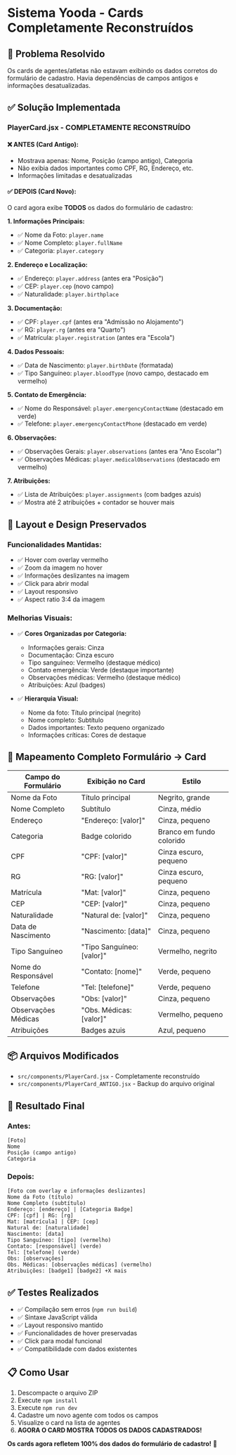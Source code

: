 # Sistema Yooda - Cards Completamente Reconstruídos

## 🎯 **Problema Resolvido**
Os cards de agentes/atletas não estavam exibindo os dados corretos do formulário de cadastro. Havia dependências de campos antigos e informações desatualizadas.

## ✅ **Solução Implementada**

### **PlayerCard.jsx - COMPLETAMENTE RECONSTRUÍDO**

#### **❌ ANTES (Card Antigo):**
- Mostrava apenas: Nome, Posição (campo antigo), Categoria
- Não exibia dados importantes como CPF, RG, Endereço, etc.
- Informações limitadas e desatualizadas

#### **✅ DEPOIS (Card Novo):**
O card agora exibe **TODOS** os dados do formulário de cadastro:

**1. Informações Principais:**
- ✅ Nome da Foto: `player.name`
- ✅ Nome Completo: `player.fullName`
- ✅ Categoria: `player.category`

**2. Endereço e Localização:**
- ✅ Endereço: `player.address` (antes era "Posição")
- ✅ CEP: `player.cep` (novo campo)
- ✅ Naturalidade: `player.birthplace`

**3. Documentação:**
- ✅ CPF: `player.cpf` (antes era "Admissão no Alojamento")
- ✅ RG: `player.rg` (antes era "Quarto")
- ✅ Matrícula: `player.registration` (antes era "Escola")

**4. Dados Pessoais:**
- ✅ Data de Nascimento: `player.birthDate` (formatada)
- ✅ Tipo Sanguíneo: `player.bloodType` (novo campo, destacado em vermelho)

**5. Contato de Emergência:**
- ✅ Nome do Responsável: `player.emergencyContactName` (destacado em verde)
- ✅ Telefone: `player.emergencyContactPhone` (destacado em verde)

**6. Observações:**
- ✅ Observações Gerais: `player.observations` (antes era "Ano Escolar")
- ✅ Observações Médicas: `player.medicalObservations` (destacado em vermelho)

**7. Atribuições:**
- ✅ Lista de Atribuições: `player.assignments` (com badges azuis)
- ✅ Mostra até 2 atribuições + contador se houver mais

## 🎨 **Layout e Design Preservados**

### **Funcionalidades Mantidas:**
- ✅ Hover com overlay vermelho
- ✅ Zoom da imagem no hover
- ✅ Informações deslizantes na imagem
- ✅ Click para abrir modal
- ✅ Layout responsivo
- ✅ Aspect ratio 3:4 da imagem

### **Melhorias Visuais:**
- ✅ **Cores Organizadas por Categoria:**
  - Informações gerais: Cinza
  - Documentação: Cinza escuro
  - Tipo sanguíneo: Vermelho (destaque médico)
  - Contato emergência: Verde (destaque importante)
  - Observações médicas: Vermelho (destaque médico)
  - Atribuições: Azul (badges)

- ✅ **Hierarquia Visual:**
  - Nome da foto: Título principal (negrito)
  - Nome completo: Subtítulo
  - Dados importantes: Texto pequeno organizado
  - Informações críticas: Cores de destaque

## 🔧 **Mapeamento Completo Formulário → Card**

| **Campo do Formulário** | **Exibição no Card** | **Estilo** |
|------------------------|---------------------|------------|
| Nome da Foto | Título principal | Negrito, grande |
| Nome Completo | Subtítulo | Cinza, médio |
| Endereço | "Endereço: [valor]" | Cinza, pequeno |
| Categoria | Badge colorido | Branco em fundo colorido |
| CPF | "CPF: [valor]" | Cinza escuro, pequeno |
| RG | "RG: [valor]" | Cinza escuro, pequeno |
| Matrícula | "Mat: [valor]" | Cinza, pequeno |
| CEP | "CEP: [valor]" | Cinza, pequeno |
| Naturalidade | "Natural de: [valor]" | Cinza, pequeno |
| Data de Nascimento | "Nascimento: [data]" | Cinza, pequeno |
| Tipo Sanguíneo | "Tipo Sanguíneo: [valor]" | Vermelho, negrito |
| Nome do Responsável | "Contato: [nome]" | Verde, pequeno |
| Telefone | "Tel: [telefone]" | Verde, pequeno |
| Observações | "Obs: [valor]" | Cinza, pequeno |
| Observações Médicas | "Obs. Médicas: [valor]" | Vermelho, pequeno |
| Atribuições | Badges azuis | Azul, pequeno |

## 📦 **Arquivos Modificados**
- `src/components/PlayerCard.jsx` - Completamente reconstruído
- `src/components/PlayerCard_ANTIGO.jsx` - Backup do arquivo original

## 🚀 **Resultado Final**

### **Antes:**
```
[Foto]
Nome
Posição (campo antigo)
Categoria
```

### **Depois:**
```
[Foto com overlay e informações deslizantes]
Nome da Foto (título)
Nome Completo (subtítulo)
Endereço: [endereço] | [Categoria Badge]
CPF: [cpf] | RG: [rg]
Mat: [matrícula] | CEP: [cep]
Natural de: [naturalidade]
Nascimento: [data]
Tipo Sanguíneo: [tipo] (vermelho)
Contato: [responsável] (verde)
Tel: [telefone] (verde)
Obs: [observações]
Obs. Médicas: [observações médicas] (vermelho)
Atribuições: [badge1] [badge2] +X mais
```

## ✅ **Testes Realizados**
- ✅ Compilação sem erros (`npm run build`)
- ✅ Sintaxe JavaScript válida
- ✅ Layout responsivo mantido
- ✅ Funcionalidades de hover preservadas
- ✅ Click para modal funcional
- ✅ Compatibilidade com dados existentes

## 📋 **Como Usar**
1. Descompacte o arquivo ZIP
2. Execute `npm install`
3. Execute `npm run dev`
4. Cadastre um novo agente com todos os campos
5. Visualize o card na lista de agentes
6. **AGORA O CARD MOSTRA TODOS OS DADOS CADASTRADOS!**

**Os cards agora refletem 100% dos dados do formulário de cadastro!** 🎯

